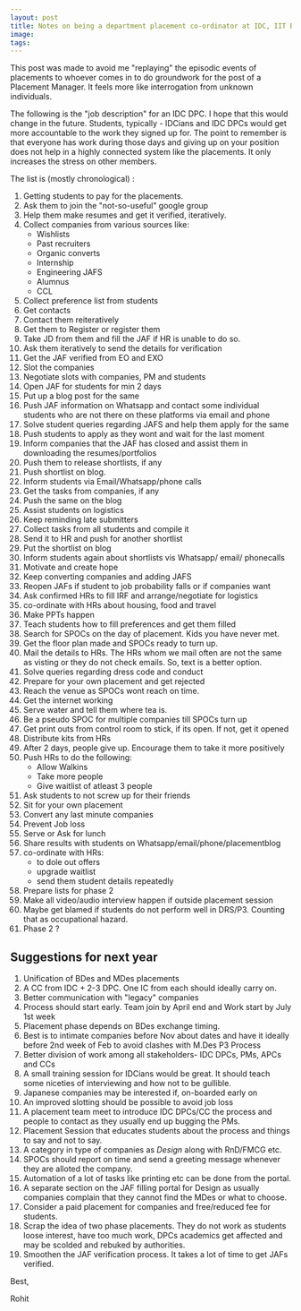 ```yaml
---
layout: post
title: Notes on being a department placement co-ordinator at IDC, IIT Bombay
image:
tags:
---
```


This post was made to avoid me "replaying" the episodic events of placements to whoever comes in to do groundwork for the post of a Placement Manager. It feels more like interrogation from unknown individuals.

The following is the "job description" for an IDC DPC. I hope that this would change in the future. Students, typically - IDCians and IDC DPCs would get more accountable to the work they signed up for. The point to remember is that everyone has work during those days and giving up on your position does not help in a highly connected system like the placements. It only increases the stress on other members.

The list is (mostly chronological) :

1. Getting students to pay for the placements.
2. Ask them to join the "not-so-useful" google group
3. Help them make resumes and get it verified, iteratively.
4. Collect companies from various sources like:
    - Wishlists
    - Past recruiters
    - Organic converts
    - Internship
    - Engineering JAFS
    - Alumnus
    - CCL
5. Collect preference list from students
6. Get contacts
7. Contact them reiteratively
8. Get them to Register or register them
9. Take JD from them and fill the JAF if HR is unable to do so.
10. Ask them iteratively to send the details for verification
11. Get the JAF verified from EO and EXO
12. Slot the companies
13. Negotiate slots with companies, PM and students
14. Open JAF for students for min 2 days
15. Put up a blog post for the same
16. Push JAF information on Whatsapp and contact some individual students who are not there on these platforms via email and phone
17. Solve student queries regarding JAFS and help them apply for the same
18. Push students to apply as they wont and wait for the last moment
19. Inform companies that the JAF has closed and assist them in downloading the resumes/portfolios
20. Push them to release shortlists, if any
21. Push shortlist on blog.
22. Inform students via Email/Whatsapp/phone calls
23. Get the tasks from companies, if any
24. Push the same on the blog
25. Assist students on logistics
26. Keep reminding late submitters   
27. Collect tasks from all students and compile it
28. Send it to HR and push for another shortlist
29. Put the shortlist on blog
30. Inform students again about shortlists vis Whatsapp/ email/ phonecalls
31. Motivate and create hope
32. Keep converting companies and adding JAFS
33. Reopen JAFs if student to job probability falls or if companies want
34. Ask confirmed HRs to fill IRF and arrange/negotiate for logistics
35. co-ordinate with HRs about housing, food and travel
36. Make PPTs happen
37. Teach students how to fill preferences and get them filled
38. Search for SPOCs on the day of placement. Kids you have never met.
39. Get the floor plan made and SPOCs ready to turn up.
40. Mail the details to HRs. The HRs whom we mail often are not the same as visting or they do not check emails. So, text is a better option.
41. Solve queries regarding dress code and conduct
42. Prepare for your own placement and get rejected
43. Reach the venue as SPOCs wont reach on time.
44. Get the internet working
45. Serve water and tell them where tea is.
46. Be a pseudo SPOC for multiple companies till SPOCs turn up
47. Get print outs from control room to stick, if its open. If not, get it opened
48. Distribute kits from HRs
49. After 2 days, people give up. Encourage them to take it more positively
50. Push HRs to do the following:
    - Allow Walkins
    - Take more people
    - Give waitlist of atleast 3 people
51. Ask students to not screw up for their friends
52. Sit for your own placement
53. Convert any last minute companies
54. Prevent Job loss
55. Serve or Ask for lunch
56. Share results with students on Whatsapp/email/phone/placementblog
57. co-ordinate with HRs:
    - to dole out offers
    - upgrade waitlist
    - send them student details repeatedly
58. Prepare lists for phase 2
59. Make all video/audio interview happen if outside placement session
60. Maybe get blamed if students do not perform well in DRS/P3. Counting that as occupational hazard.
61. Phase 2 ?

Suggestions for next year
---

1. Unification of BDes and MDes placements
2. A CC from IDC + 2-3 DPC. One IC from each should ideally carry on.
3. Better communication with "legacy" companies
4. Process should start early. Team join by April end and Work start by July 1st week
5. Placement phase depends on BDes exchange timing.
6. Best is to intimate companies before Nov about dates and have it ideally before 2nd week of Feb to avoid clashes with M.Des P3 Process
7. Better division of work among all stakeholders- IDC DPCs, PMs, APCs and CCs
8. A small training session for IDCians would be great. It should teach some niceties of interviewing and how not to be gullible.
9. Japanese companies may be interested if, on-boarded early on
10. An improved slotting should be possible to avoid job loss
11. A placement team meet to introduce IDC DPCs/CC the process and people to contact as they usually end up bugging the PMs.
12. Placement Session that educates students about the process and things to say and not to say.
13. A category in type of companies as *Design* along with RnD/FMCG etc.
14. SPOCs should report on time and send a greeting message whenever they are alloted the company.
15. Automation of a lot of tasks like printing etc can be done from the portal.
16. A separate section on the JAF filling portal for Design as usually companies complain that they cannot find the MDes or what to choose.
17. Consider a paid placement for companies and free/reduced fee for students.
18. Scrap the idea of two phase placements. They do not work as students loose interest, have too much work, DPCs academics get affected and may be scolded and rebuked by authorities.
19. Smoothen the JAF verification process. It takes a lot of time to get JAFs verified.  


Best,

Rohit
